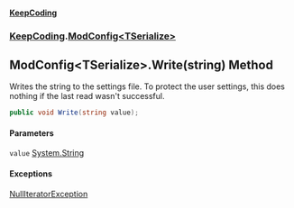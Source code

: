 #### [KeepCoding](index.md 'index')
### [KeepCoding](KeepCoding.md 'KeepCoding').[ModConfig&lt;TSerialize&gt;](ModConfig.TSerialize..md 'KeepCoding.ModConfig&lt;TSerialize&gt;')
## ModConfig&lt;TSerialize&gt;.Write(string) Method
Writes the string to the settings file. To protect the user settings, this does nothing if the last read wasn't successful.  
```csharp
public void Write(string value);
```
#### Parameters
<a name='KeepCoding.ModConfig.TSerialize..Write(string).value'></a>
`value` [System.String](https://docs.microsoft.com/en-us/dotnet/api/System.String 'System.String')  
  
#### Exceptions
[NullIteratorException](NullIteratorException.md 'KeepCoding.Internal.NullIteratorException')  
